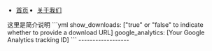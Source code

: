 <ul class="nav">
	<li><a href="/lifeblog">首页</a></li>
	<li><a href="/lifeblog/about">关于我们</a></li>
</ul>
这里是简介说明
```yml
show_downloads: ["true" or "false" to indicate whether to provide a download URL]
google_analytics: [Your Google Analytics tracking ID]
```
------------------
<script src="js/group.js"></script>
<style>
.nav{
	float: left;
    display: block;
    width:100%;
	padding-left:20px;
}
.nav li{
	float:left;
	margin:0 20px 0 0;
}
</style>